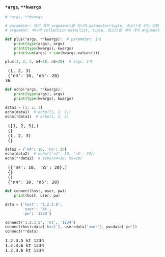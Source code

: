 ### `*args`, `**kwargs`

```python
# *args, **kwargs

# parameter: 여러 개의 arguments를 하나의 parameter(tuple, dict)로 받는 방법
# argument: 하나의 collection data(list, tuple, dict)를 여러 개의 argument로 사용하는 방법
```

```python
def plus(*args, **kwargs):  # parameter: 1개
    print(type(args), args)
    print(type(kwargs), kwargs)
    print(sum(args) + sum(kwargs.values()))

plus(1, 2, 3, n4=10, n5=20)  # args: 5개
```

<pre>
<class 'tuple'> (1, 2, 3)
<class 'dict'> {'n4': 10, 'n5': 20}
36
</pre>

```python
def echo(*args, **kwargs):
    print(type(args), args)
    print(type(kwargs), kwargs)
```

```python
data1 = [1, 2, 3]
echo(data1)  # echo([1, 2, 3])
echo(*data1)  # echo(1, 2, 3)
```

<pre>
<class 'tuple'> ([1, 2, 3],)
<class 'dict'> {}
<class 'tuple'> (1, 2, 3)
<class 'dict'> {}
</pre>

```python
data2 = {'n4': 10, 'n5': 20}
echo(data2)  # echo({'n4': 10, 'n5': 20})
echo(**data2)  # echo(n4=10, n5=20)
```

<pre>
<class 'tuple'> ({'n4': 10, 'n5': 20},)
<class 'dict'> {}
<class 'tuple'> ()
<class 'dict'> {'n4': 10, 'n5': 20}
</pre>

```python
def connect(host, user, pw):
    print(host, user, pw)

data = {'host': '1.2.3.6', 
        'user': 'kt', 
        'pw': '1234'}

connect('1.2.3.5', 'kt', '1234')
connect(host=data['host'], user=data['user'], pw=data['pw'])
connect(**data)
```

<pre>
1.2.3.5 kt 1234
1.2.3.6 kt 1234
1.2.3.6 kt 1234
</pre>
